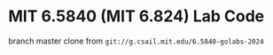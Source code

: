 # MIT 6.5840 (MIT 6.824) Lab Code

branch master clone from `git://g.csail.mit.edu/6.5840-golabs-2024`
